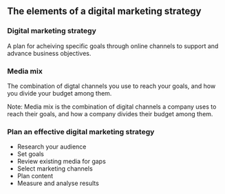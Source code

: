 ## The elements of a digital marketing strategy

### Digital marketing strategy
A plan for acheiving specific goals through online channels to support and advance business objectives.

### Media mix
The combination of digtal channels you use to reach your goals, and how you divide your budget among them.

Note:
Media mix is the combination of digital channels a company uses to reach their goals, and how a company divides their budget among them.

### Plan an effective digital marketing strategy
- Research your audience
- Set goals
- Review existing media for gaps
- Select marketing channels
- Plan content
- Measure and analyse results